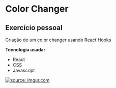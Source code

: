 <h1>
Color Changer
</h1>
<h2>
Exercício pessoal
</h2>

Criação de um color changer usando React Hooks

**Tecnologia usada:**
* React
* CSS
* Javascript

<a href="https://imgur.com/aEplG28"><img src="https://i.imgur.com/aEplG28.png" title="source: imgur.com" /></a>

